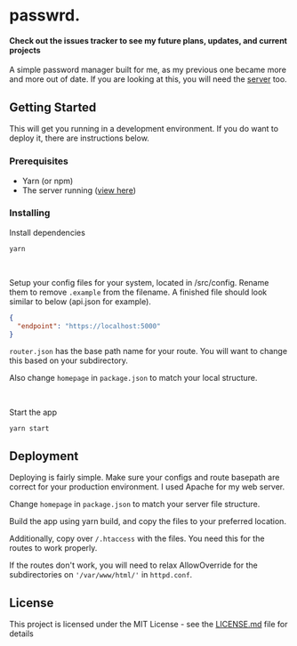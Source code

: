 # passwrd.

#### Check out the issues tracker to see my future plans, updates, and current projects

A simple password manager built for me, as my previous one became more and more out of date. If you are looking at 
this, you will need the [server](https://github.com/cgutwin/passwrd-server) too.

## Getting Started

This will get you running in a development environment. If you do want to deploy it, there are instructions below.

### Prerequisites

* Yarn (or npm)
* The server running ([view here](https://github.com/cgutwin/passwrd-server))

### Installing

Install dependencies

```shell
yarn
```

<br/>

Setup your config files for your system, located in /src/config. Rename them to remove `.example` from the filename. A 
finished file should look similar to below (api.json for example).

```json
{
  "endpoint": "https://localhost:5000"
}
```
`router.json` has the base path name for your route. You will want to change this based on your subdirectory.


Also change `homepage` in `package.json` to match your local structure.

<br/>

Start the app
```shell
yarn start
```

## Deployment

Deploying is fairly simple. Make sure your configs and route basepath are correct for your production environment. I 
used Apache for my web server.

Change `homepage` in `package.json` to match your server file structure.

Build the app using yarn build, and copy the files to your preferred location.

Additionally, copy over `/.htaccess` with the files. You need this for the routes to work properly.

If the routes don't work, you will need to relax AllowOverride for the subdirectories on `'/var/www/html/'` in 
`httpd.conf`.
  

## License

This project is licensed under the MIT License - see the [LICENSE.md](LICENSE.md) file for details

